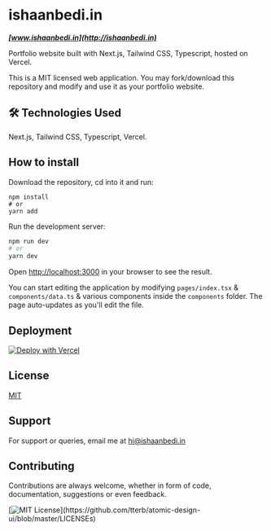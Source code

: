 # ishaanbedi.in


***[www.ishaanbedi.in](http://ishaanbedi.in)***

Portfolio website built with Next.js, Tailwind CSS, Typescript, hosted on Vercel.

This is a MIT licensed web application. You may fork/download this repository and modify and use it as your portfolio website. 


## 🛠 Technologies Used

Next.js, Tailwind CSS, Typescript, Vercel.

## How to install
Download the repository, cd into it and run:
```
npm install
# or
yarn add
```
Run the development server:

```bash
npm run dev
# or
yarn dev
```

Open [http://localhost:3000](http://localhost:3000) in your browser to see the result.

You can start editing the application by modifying `pages/index.tsx` & `components/data.ts` & various components inside the `components` folder. The page auto-updates as you'll edit the file.

## Deployment

[![Deploy with Vercel](https://vercel.com/button)](https://vercel.com/new/git/external?repository-url=https%3A%2F%2Fgithub.com%2Fishaanbedi%2Fishaanbedi.in)


## License

[MIT](https://choosealicense.com/licenses/mit/)

## Support

For support or queries, email me at hi@ishaanbedi.in

## Contributing

Contributions are always welcome, whether in form of code, documentation, suggestions or even feedback.




[![MIT License](https://img.shields.io/apm/l/atomic-design-ui.svg?)](https://github.com/tterb/atomic-design-ui/blob/master/LICENSEs)


